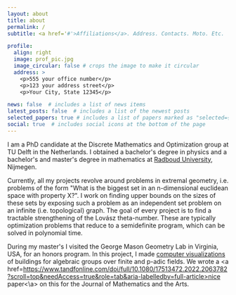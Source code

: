 ```yaml
---
layout: about
title: about
permalink: /
subtitle: <a href='#'>Affiliations</a>. Address. Contacts. Moto. Etc.

profile:
  align: right
  image: prof_pic.jpg
  image_circular: false # crops the image to make it circular
  address: >
    <p>555 your office number</p>
    <p>123 your address street</p>
    <p>Your City, State 12345</p>

news: false  # includes a list of news items
latest_posts: false  # includes a list of the newest posts
selected_papers: true # includes a list of papers marked as "selected={true}"
social: true  # includes social icons at the bottom of the page
---
```


I am a PhD candidate at the Discrete Mathematics and Optimization group at TU Delft in the Netherlands. I obtained a bachelor's degree in physics and a bachelor's and master's degree in mathematics at <a href=https://www.ru.nl>Radboud University</a>, Nijmegen.

Currently, all my projects revolve around problems in extremal geometry, i.e. problems of the form "What is the biggest set in an n-dimensional euclidean space with property X?". I work on finding upper bounds on the sizes of these sets by exposing such a problem as an independent set problem on an infinite (i.e. topological) graph. The goal of every project is to find a tractable strengthening of the Lovász theta-number. These are typically optimization problems that reduce to a semidefinite program, which can be solved in polynomial time.

During my master's I visited the George Mason Geometry Lab in Virginia, USA, for an honors program. In this project, I made <a href=https://buildings.gallery>computer visualizations</a> of buildings for algebraic groups over finite and p-adic fields. We wrote a <a href=https://www.tandfonline.com/doi/full/10.1080/17513472.2022.2063782?scroll=top&needAccess=true&role=tab&aria-labelledby=full-article>nice paper<\a> on this for the Journal of Mathematics and the Arts.